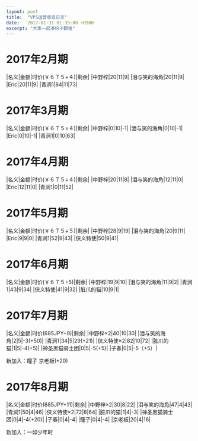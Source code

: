 ```yaml
---
layout: post
title:  "VPS运营收支日志"
date:   2017-01-31 01:35:00 +0900
excerpt: "大家一起凑份子翻墙"
---
```


# 2017年2月期

|名义|金额|时价(￥６７５÷４)|剩余|
|中野梓|20|11|9|
|泪与笑的海角|20|11|9|
|Eric|20|11|9|
|青涧1|84|11|73|

# 2017年3月期

|名义|金额|时价(￥６７５÷４)|剩余|
|中野梓|0|10|-1|
|泪与笑的海角|0|10|-1|
|Eric|0|10|-1|
|青涧1|0|10|63|

# 2017年4月期

|名义|金额|时价(￥６７５÷４)|剩余|
|中野梓|20|11|8|
|泪与笑的海角|12|11|0|
|Eric|12|11|0|
|青涧1|0|11|52|

# 2017年5月期

|名义|金额|时价(￥６７５÷５)|剩余|
|中野梓|28|9|19|
|泪与笑的海角|20|9|11|
|Eric|9|9|0|
|青涧1|52|9|43|
|侠义特使|50|9|41|

# 2017年6月期

|名义|金额|时价(￥６７５÷5)|剩余|
|中野梓|19|9|10|
|泪与笑的海角|11|9|2|
|青涧1|43|9|34|
|侠义特使|41|9|32|
|脏爪的猫|10|9|1|

# 2017年7月期

|名义|金额|时价(685JPY÷9)|剩余|
|中野梓×2|40|10|30|
|泪与笑的海角|2|5|-3(+50)|
|青涧1|34|5|29(+21)|
|侠义特使×2|82|10|72|
|脏爪的猫|1|5|-4(+5)|
|神圣黑猫骑士团|0|5|-5(+5)|
|子春|0|5|-5（+5）|

新加入：瞳子 京老板(+20)

# 2017年8月期

|名义|金额|时价(685JPY÷11)|剩余|
|中野梓×2|30|8|22|
|泪与笑的海角|47|4|43|
|青涧1|50|4|46|
|侠义特使×2|72|8|64|
|脏爪的猫|1|4|-3|
|神圣黑猫骑士团|0|4|-4(+20)|
|子春|0|4|-4|
|瞳子|0|4|-4|
|京老板|20|4|16|

新加入：一如少年时
